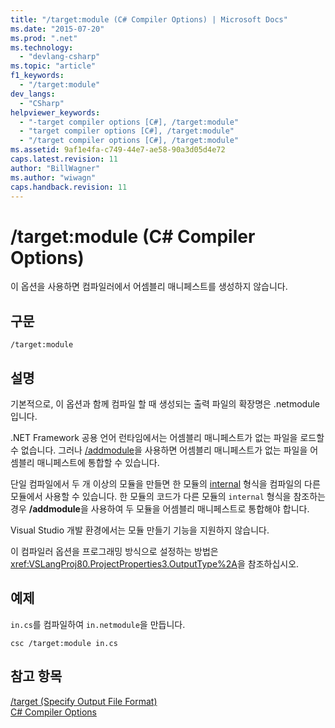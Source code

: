 ```yaml
---
title: "/target:module (C# Compiler Options) | Microsoft Docs"
ms.date: "2015-07-20"
ms.prod: ".net"
ms.technology: 
  - "devlang-csharp"
ms.topic: "article"
f1_keywords: 
  - "/target:module"
dev_langs: 
  - "CSharp"
helpviewer_keywords: 
  - "-target compiler options [C#], /target:module"
  - "target compiler options [C#], /target:module"
  - "/target compiler options [C#], /target:module"
ms.assetid: 9af1e4fa-c749-44e7-ae58-90a3d05d4e72
caps.latest.revision: 11
author: "BillWagner"
ms.author: "wiwagn"
caps.handback.revision: 11
---
```

# /target:module (C# Compiler Options)
이 옵션을 사용하면 컴파일러에서 어셈블리 매니페스트를 생성하지 않습니다.  
  
## 구문  
  
```  
/target:module  
```  
  
## 설명  
 기본적으로, 이 옵션과 함께 컴파일 할 때 생성되는 출력 파일의 확장명은 .netmodule 입니다.  
  
 .NET Framework 공용 언어 런타임에서는 어셈블리 매니페스트가 없는 파일을 로드할 수 없습니다.  그러나 [\/addmodule](../../../csharp/language-reference/compiler-options/addmodule-compiler-option.md)을 사용하면 어셈블리 매니페스트가 없는 파일을 어셈블리 매니페스트에 통합할 수 있습니다.  
  
 단일 컴파일에서 두 개 이상의 모듈을 만들면 한 모듈의 [internal](../../../csharp/language-reference/keywords/internal.md) 형식을 컴파일의 다른 모듈에서 사용할 수 있습니다.  한 모듈의 코드가 다른 모듈의 `internal` 형식을 참조하는 경우 **\/addmodule**을 사용하여 두 모듈을 어셈블리 매니페스트로 통합해야 합니다.  
  
 Visual Studio 개발 환경에서는 모듈 만들기 기능을 지원하지 않습니다.  
  
 이 컴파일러 옵션을 프로그래밍 방식으로 설정하는 방법은 <xref:VSLangProj80.ProjectProperties3.OutputType%2A>을 참조하십시오.  
  
## 예제  
 `in.cs`를 컴파일하여 `in.netmodule`을 만듭니다.  
  
```  
csc /target:module in.cs  
```  
  
## 참고 항목  
 [\/target \(Specify Output File Format\)](../../../csharp/language-reference/compiler-options/target-compiler-option.md)   
 [C\# Compiler Options](../../../csharp/language-reference/compiler-options/index.md)